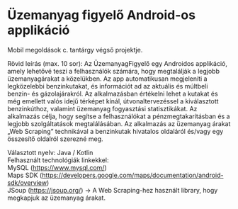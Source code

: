 # Üzemanyag figyelő Android-os applikáció
Mobil megoldások c. tantárgy végső projektje.

Rövid leírás (max. 10 sor): Az ÜzemanyagFigyelő egy Androidos applikáció, amely lehetővé teszi 
a felhasználók számára, hogy megtalálják a legjobb üzemanyagárakat a közelükben. Az app 
automatikusan megjeleníti a legközelebbi benzinkutakat, és információt ad az aktuális és 
múltbeli benzin- és gázolajárakról. Az alkalmazásban értékelni lehet a kutakat és még emellett 
valós idejű térképet kínál, útvonaltervezéssel a kiválasztott benzinkúthoz, valamint üzemanyag
fogyasztási statisztikákat. Az alkalmazás célja, hogy segítse a felhasználókat a 
pénzmegtakarításban és a legjobb szolgáltatások megtalálásában. Az alkalmazás az üzemanyag 
árakat  „Web Scraping”  technikával a benzinkutak hivatalos oldaláról és/vagy egy összesítő 
oldalról szerezné meg.

Választott nyelv: Java / Kotlin  
Felhasznált technológiák linkekkel:  
MySQL (https://www.mysql.com/)  
Maps SDK (https://developers.google.com/maps/documentation/android-sdk/overview)  
JSoup (https://jsoup.org/) -> A Web Scraping-hez használt library, hogy megkapjuk az üzemanyag árakat. 
